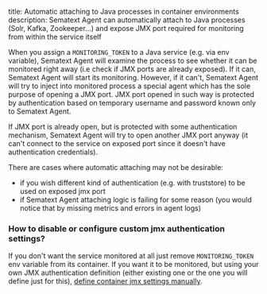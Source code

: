 title: Automatic attaching to Java processes in container environments
description: Sematext Agent can automatically attach to Java processes (Solr, Kafka, Zookeeper...) and expose JMX port required for monitoring from within the service itself

When you assign a `MONITORING_TOKEN` to a Java service (e.g. via env variable), Sematext Agent will examine the process to see whether it can be
monitored right away (i.e check if JMX ports are already exposed). If it can, Sematext Agent will start its monitoring. However, if it can't, Sematext Agent
will try to inject into monitored process a special agent which has the sole purpose of opening a JMX port. JMX port opened in such way is
protected by authentication based on temporary username and password known only to Sematext Agent.

If JMX port is already open, but is protected with some authentication mechanism, Sematext Agent will try to open another JMX port anyway (it can't connect to the service
on exposed port since it doesn't have authentication credentials).

There are cases where automatic attaching may not be desirable:
- if you wish different kind of authentication (e.g. with truststore) to be used on exposed jmx port
- if Sematext Agent attaching logic is failing for some reason (you would notice that by missing metrics and errors in agent logs)


### How to disable or configure custom jmx authentication settings?

If you don't want the service monitored at all just remove `MONITORING_TOKEN` env variable from its container. If you want it to be monitored, but using your
own JMX authentication definition (either existing one or the one you will define just for this), [define container jmx settings manually](../../monitoring/manually-setting-jmx-containers).

